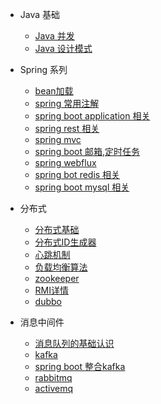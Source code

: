 - Java 基础
    - [Java 并发](/concurrence/readme.md)
    - [Java 设计模式](/design/readme.md)
- Spring 系列
    - [bean加载](doc/bean加载.md)
    - [spring 常用注解](doc/spring注解.md)
    - [spring boot application 相关](microservice-core/spring-application/readme.md)
    - [spring rest 相关](microservice-core/rest/readme.md)
    - [spring mvc](microservice-core/mvc/readme.md)
    - [spring boot 邮箱,定时任务](microservice-core/email-task/readme.md)
    - [spring webflux](microservice-core/webflux/readme.md)
    - [spring bot redis 相关](microservice-core/spring-boot-redis-demo/readme.md)
    - [spring boot mysql 相关](microservice-core/spring-boot-mysql/readme.md)
    
- 分布式
    - [分布式基础](distributed/认识分布式.md)
    - [分布式ID生成器](distributed/id-gen/readme.md)
    - [心跳机制](distributed/heartbeat/readme.md)
    - [负载均衡算法](distributed/fzjh/readme.md)
    - [zookeeper](distributed/zookeeper/readme.md)
    - [RMI详情](distributed/RMI.md)
    - [dubbo](distributed/dubbo/readme.md)
- 消息中间件
    - [消息队列的基础认识](distributed/mq/readme.md)
    - [kafka](distributed/mq/kafka/readme.md)
    - [spring boot 整合kafka](distributed/mq/springboot-kafka-demo/readme.md)
    - [rabbitmq](distributed/mq/rabbitmq/readme.md)
    - [activemq](distributed/mq/activemq/readme.md)